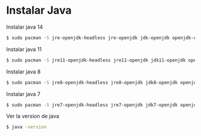 # Instalar Java

Instalar java 14
```bash
$ sudo pacman -S jre-openjdk-headless jre-openjdk jdk-openjdk openjdk-doc openjdk-src
```

Instalar java 11
```bash
$ sudo pacman -S jre11-openjdk-headless jre11-openjdk jdk11-openjdk openjdk11-doc openjdk11-src
```

Instalar java 8
```bash
$ sudo pacman -S jre8-openjdk-headless jre8-openjdk jdk8-openjdk openjdk8-doc openjdk8-src
```

Instalar java 7
```bash
$ sudo pacman -S jre7-openjdk-headless jre7-openjdk jdk7-openjdk openjdk7-doc openjdk7-src
```

Ver la version de java
```bash
$ java -version
```
